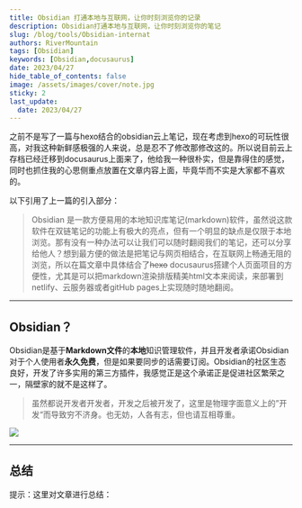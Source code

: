 ```yaml
---
title: Obsidian 打通本地与互联网，让你时刻浏览你的记录
description: Obsidian打通本地与互联网，让你时刻浏览你的笔记
slug: /blog/tools/Obsidian-internat
authors: RiverMountain
tags: [Obsidian]
keywords: [Obsidian,docusaurus]
date: 2023/04/27
hide_table_of_contents: false
image: /assets/images/cover/note.jpg
sticky: 2
last_update:
  date: 2023/04/27
---
```

之前不是写了一篇与hexo结合的obsidian云上笔记，现在考虑到hexo的可玩性很高，对我这种新鲜感极强的人来说，总是忍不了修改那修改这的。所以说目前云上存档已经迁移到docusaurus上面来了，他给我一种很朴实，但是靠得住的感觉，同时也抓住我的心思侧重点放置在文章内容上面，毕竟华而不实是大家都不喜欢的。

<!-- truncate -->

以下引用了上一篇的引入部分：

>Obsidian 是一款方便易用的本地知识库笔记(markdown)软件，虽然说这款软件在双链笔记的功能上有极大的亮点，但有一个明显的缺点是仅限于本地浏览。那有没有一种办法可以让我们可以随时翻阅我们的笔记，还可以分享给他人？想到最方便的做法是把笔记与网页相结合，在互联网上畅通无阻的浏览，所以在篇文章中具体结合了~~hexo~~ docusaurus搭建个人页面项目的方便性，尤其是可以把markdown渲染排版精美html文本来阅读，来部署到netlify、云服务器或者gitHub pages上实现随时随地翻阅。

---

## Obsidian？

Obsidian是基于**Markdown文件**的**本地**知识管理软件，并且开发者承诺Obsidian对于个人使用者**永久免费**，但是如果要同步的话需要订阅。Obsidian的社区生态良好，开发了许多实用的第三方插件，我感觉正是这个承诺正是促进社区繁荣之一，隔壁家的就不是这样了。
>虽然都说开发者开发者，开发之后被开发了，这里是物理字面意义上的”开发“而导致穷不济身。也无妨，人各有志，但也请互相尊重。

![](../../static/assets/images/article/14_073.png)

---

## 总结

提示：这里对文章进行总结：


  
